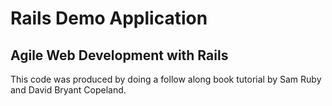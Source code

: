 # Rails Demo Application
## Agile Web Development with Rails

This code was produced by doing a follow along book tutorial by Sam Ruby and 
David Bryant Copeland.


